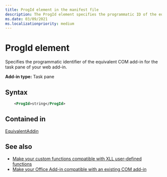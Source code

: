 ```yaml
---
title: ProgId element in the manifest file
description: The ProgId element specifies the programmatic ID of the equivalent COM add-in for your web add-in's task pane.
ms.date: 03/09/2021
ms.localizationpriority: medium
---
```


# ProgId element

Specifies the programmatic identifier of the equivalent COM add-in for the task pane of your web add-in.

**Add-in type:** Task pane

## Syntax

```XML
    <ProgId>string</ProgId>  
```

## Contained in

[EquivalentAddin](equivalentaddin.md)

## See also

- [Make your custom functions compatible with XLL user-defined functions](/office/dev/add-ins/excel/make-custom-functions-compatible-with-xll-udf)
- [Make your Office Add-in compatible with an existing COM add-in](/office/dev/add-ins/develop/make-office-add-in-compatible-with-existing-com-add-in)